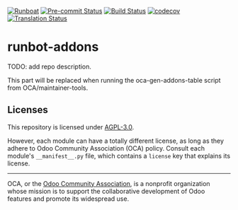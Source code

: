 
[![Runboat](https://img.shields.io/badge/runboat-Try%20me-875A7B.png)](https://runboat.odoo-community.org/builds?repo=OCA/runbot-addons&target_branch=17.0)
[![Pre-commit Status](https://github.com/OCA/runbot-addons/actions/workflows/pre-commit.yml/badge.svg?branch=17.0)](https://github.com/OCA/runbot-addons/actions/workflows/pre-commit.yml?query=branch%3A17.0)
[![Build Status](https://github.com/OCA/runbot-addons/actions/workflows/test.yml/badge.svg?branch=17.0)](https://github.com/OCA/runbot-addons/actions/workflows/test.yml?query=branch%3A17.0)
[![codecov](https://codecov.io/gh/OCA/runbot-addons/branch/17.0/graph/badge.svg)](https://codecov.io/gh/OCA/runbot-addons)
[![Translation Status](https://translation.odoo-community.org/widgets/runbot-addons-17-0/-/svg-badge.svg)](https://translation.odoo-community.org/engage/runbot-addons-17-0/?utm_source=widget)

<!-- /!\ do not modify above this line -->

# runbot-addons

TODO: add repo description.

<!-- /!\ do not modify below this line -->

<!-- prettier-ignore-start -->

[//]: # (addons)

This part will be replaced when running the oca-gen-addons-table script from OCA/maintainer-tools.

[//]: # (end addons)

<!-- prettier-ignore-end -->

## Licenses

This repository is licensed under [AGPL-3.0](LICENSE).

However, each module can have a totally different license, as long as they adhere to Odoo Community Association (OCA)
policy. Consult each module's `__manifest__.py` file, which contains a `license` key
that explains its license.

----
OCA, or the [Odoo Community Association](http://odoo-community.org/), is a nonprofit
organization whose mission is to support the collaborative development of Odoo features
and promote its widespread use.
